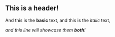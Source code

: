 ## This is a header!

And this is the **basic** text,
and this is the *italic* text,

*and this line will showcase them **both**!*
